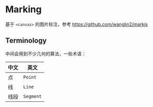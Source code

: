 # Marking

基于 `<canvas>` 的图片标注，参考 <https://github.com/wanglin2/markjs>

## Terminology

中间会用到不少几何的算法，一些术语：

| 中文 | 英文 |
| --- | --- |
| 点 | `Point` |
| 线 | `Line` |
| 线段 | `Segment` |